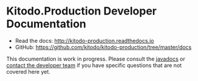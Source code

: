 # Kitodo.Production Developer Documentation

* Read the docs: <http://kitodo-production.readthedocs.io>
* GitHub: <https://github.com/kitodo/kitodo-production/tree/master/docs>

This documentation is work in progress. Please consult the [javadocs](../javadocs/README.md) or [contact the developer team](https://maillist.slub-dresden.de/cgi-bin/mailman/listinfo/kitodo-developer) if you have specific questions that are not covered here yet.
